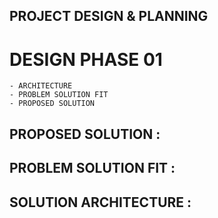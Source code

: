 ## PROJECT DESIGN & PLANNING
# DESIGN PHASE 01
    - ARCHITECTURE
    - PROBLEM SOLUTION FIT
    - PROPOSED SOLUTION

## PROPOSED SOLUTION :



## PROBLEM SOLUTION FIT :



## SOLUTION ARCHITECTURE :

